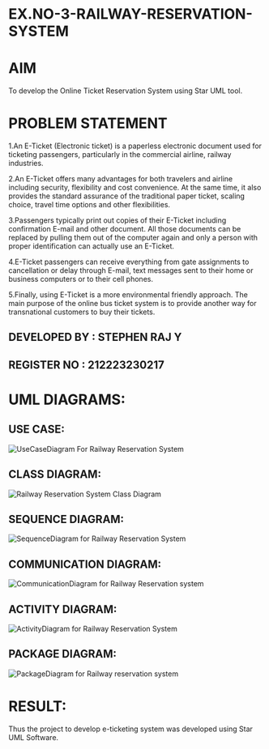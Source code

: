# EX.NO-3-RAILWAY-RESERVATION-SYSTEM

# AIM
To develop the Online Ticket Reservation System using Star UML tool.

# PROBLEM STATEMENT

1.An E-Ticket (Electronic ticket) is a paperless electronic document used for ticketing passengers, particularly in the commercial airline, railway industries.

2.An E-Ticket offers many advantages for both travelers and airline including security, flexibility and cost convenience. At the same time, it also provides the standard assurance of the traditional paper ticket, scaling choice, travel time options and other flexibilities.

3.Passengers typically print out copies of their E-Ticket including confirmation E-mail and other document. All those documents can be replaced by pulling them out of the computer again and only a person with proper identification can actually use an E-Ticket.

4.E-Ticket passengers can receive everything from gate assignments to cancellation or delay through E-mail, text messages sent to their home or business computers or to their cell phones.

5.Finally, using E-Ticket is a more environmental friendly approach. The main purpose of the online bus ticket system is to provide another way for transnational customers to buy their tickets.

## DEVELOPED BY : STEPHEN RAJ Y
## REGISTER NO : 212223230217

# UML DIAGRAMS:

## USE CASE:

![UseCaseDiagram For Railway Reservation System](https://github.com/user-attachments/assets/cdfce945-2f79-4736-9fd0-ec1cdfb8f823)


## CLASS DIAGRAM:

![Railway Reservation System Class Diagram](https://github.com/user-attachments/assets/01774830-5de3-4b13-b0a9-fe1612c2237c)


## SEQUENCE DIAGRAM:

![SequenceDiagram for Railway Reservation System](https://github.com/user-attachments/assets/3b1d756e-39e7-4241-a26c-3f0d5906d551)


## COMMUNICATION DIAGRAM:

![CommunicationDiagram for Railway Reservation system](https://github.com/user-attachments/assets/f99187fc-c4b6-4e98-b586-dc9972abf266)


## ACTIVITY DIAGRAM:

![ActivityDiagram for Railway Reservation System](https://github.com/user-attachments/assets/a3718a13-3c88-4004-8e2a-30b3cabe9358)


## PACKAGE DIAGRAM:

![PackageDiagram for Railway reservation system](https://github.com/user-attachments/assets/e33d36b4-db29-4482-9c85-030808d93af1)


# RESULT:
Thus the project to develop e-ticketing system was developed using Star UML Software.
